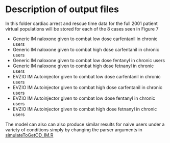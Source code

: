 # Description of output files

In this folder cardiac arrest and rescue time data for the full 2001 patient virtual populations will be stored for each of the 8 cases seen in Figure 7
* Generic IM naloxone given to combat low dose carfentanil in chronic users 
* Generic IM naloxone given to combat high dose carfentanil in chronic users 
* Generic IM naloxone given to combat low dose fentanyl in chronic users
* Generic IM naloxone given to combat high dose fetnanyl in chronic users
* EVZIO IM Autoinjector given to combat low dose carfentanil in chronic users 
* EVZIO IM Autoinjector given to combat high dose carfentanil in chronic users 
* EVZIO IM Autoinjector given to combat low dose fentanyl in chronic users
* EVZIO IM Autoinjector given to combat high dose fetnanyl in chronic users

The model can also can also produce similar results for naive users under a variety of conditions simply by changing the parser arguments in
[simulateToGetOD_IM.R](https://github.com/FDA/Mechanistic-PK-PD-Model-to-Rescue-Opiod-Overdose/blob/main/Figure_7/simulateToGetOD_IM.R)
